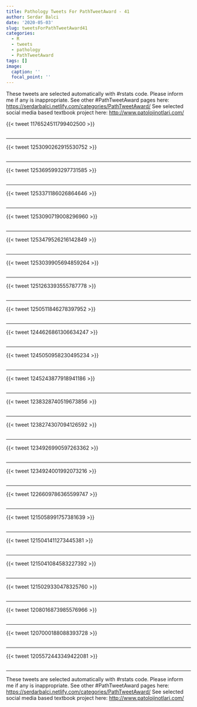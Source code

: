 ```yaml
---
title: Pathology Tweets For PathTweetAward - 41
author: Serdar Balci
date: '2020-05-03'
slug: tweetsForPathTweetAward41
categories:
  - R
  - tweets
  - pathology
  - PathTweetAward
tags: []
image:
  caption: ''
  focal_point: ''
---
```



These tweets are selected automatically with #rstats code. Please inform me if any is inappropriate.
See other #PathTweetAward pages here: https://serdarbalci.netlify.com/categories/PathTweetAward/ 
See selected social media based textbook project here: http://www.patolojinotlari.com/

{{< tweet 1176524511799402500 >}}
<br>
<br>
<hr>
{{< tweet 1253090262915530752 >}}
<br>
<br>
<hr>
{{< tweet 1253695993297731585 >}}
<br>
<br>
<hr>
{{< tweet 1253371186026864646 >}}
<br>
<br>
<hr>
{{< tweet 1253090719008296960 >}}
<br>
<br>
<hr>
{{< tweet 1253479526216142849 >}}
<br>
<br>
<hr>
{{< tweet 1253039905694859264 >}}
<br>
<br>
<hr>
{{< tweet 1251263393555787778 >}}
<br>
<br>
<hr>
{{< tweet 1250511846278397952 >}}
<br>
<br>
<hr>
{{< tweet 1244626861306634247 >}}
<br>
<br>
<hr>
{{< tweet 1245050958230495234 >}}
<br>
<br>
<hr>
{{< tweet 1245243877918941186 >}}
<br>
<br>
<hr>
{{< tweet 1238328740519673856 >}}
<br>
<br>
<hr>
{{< tweet 1238274307094126592 >}}
<br>
<br>
<hr>
{{< tweet 1234926990597263362 >}}
<br>
<br>
<hr>
{{< tweet 1234924001992073216 >}}
<br>
<br>
<hr>
{{< tweet 1226609786365599747 >}}
<br>
<br>
<hr>
{{< tweet 1215058991757381639 >}}
<br>
<br>
<hr>
{{< tweet 1215041411273445381 >}}
<br>
<br>
<hr>
{{< tweet 1215041084583227392 >}}
<br>
<br>
<hr>
{{< tweet 1215029330478325760 >}}
<br>
<br>
<hr>
{{< tweet 1208016873985576966 >}}
<br>
<br>
<hr>
{{< tweet 1207000188088393728 >}}
<br>
<br>
<hr>
{{< tweet 1205572443349422081 >}}
<br>
<br>
<hr>


These tweets are selected automatically with #rstats code. Please inform me if any is inappropriate.
See other #PathTweetAward pages here: https://serdarbalci.netlify.com/categories/PathTweetAward/ 
See selected social media based textbook project here: http://www.patolojinotlari.com/
